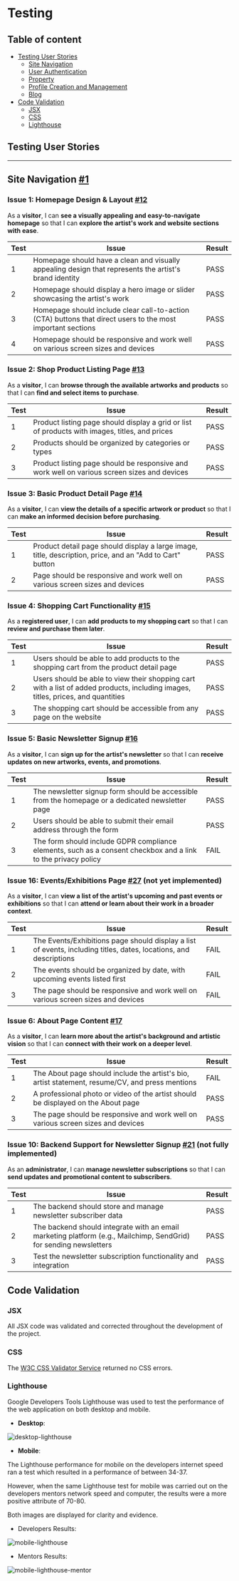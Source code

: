 # **Testing**

## **Table of content**

* [Testing User Stories](#testing-user-stories)
    * [Site Navigation](#site-navigation-1)
    * [User Authentication](#user-authentication-2)
    * [Property](#property-3)
    * [Profile Creation and Management](#profile-creation-and-management-4)
    * [Blog](#blog-88)
* [Code Validation](#code-validation)
    * [JSX](#jsx)
    * [CSS](#css)
    * [Lighthouse](#lighthouse)

## **Testing User Stories**

<hr>

## **Site Navigation** [#1](https://github.com/users/AVTpepper/projects/5/views/2?pane=issue&itemId=25686907)

### Issue 1: Homepage Design & Layout [#12](https://github.com/AVTpepper/onestop-artist-shop/issues/12)

As a **visitor**, I can **see a visually appealing and easy-to-navigate homepage** so that I can **explore the artist's work and website sections with ease**.

| **Test** | Issue | Result |
| --- | --- | --- |
| 1 | Homepage should have a clean and visually appealing design that represents the artist's brand identity | PASS |
| 2 | Homepage should display a hero image or slider showcasing the artist's work | PASS |
| 3 | Homepage should include clear call-to-action (CTA) buttons that direct users to the most important sections | PASS |
| 4 | Homepage should be responsive and work well on various screen sizes and devices | PASS |

### Issue 2: Shop Product Listing Page [#13](https://github.com/AVTpepper/onestop-artist-shop/issues/13)

As a **visitor**, I can **browse through the available artworks and products** so that I can **find and select items to purchase**.

| **Test** | Issue | Result |
| --- | --- | --- |
| 1 | Product listing page should display a grid or list of products with images, titles, and prices | PASS |
| 2 | Products should be organized by categories or types | PASS |
| 3 | Product listing page should be responsive and work well on various screen sizes and devices | PASS |

### Issue 3: Basic Product Detail Page [#14](https://github.com/AVTpepper/onestop-artist-shop/issues/14)

As a **visitor**, I can **view the details of a specific artwork or product** so that I can **make an informed decision before purchasing**.

| **Test** | Issue | Result |
| --- | --- | --- |
| 1 | Product detail page should display a large image, title, description, price, and an "Add to Cart" button | PASS |
| 2 | Page should be responsive and work well on various screen sizes and devices | PASS |

### Issue 4: Shopping Cart Functionality [#15](https://github.com/AVTpepper/onestop-artist-shop/issues/15)

As a **registered user**, I can **add products to my shopping cart** so that I can **review and purchase them later**.

| **Test** | Issue | Result |
| --- | --- | --- |
| 1 | Users should be able to add products to the shopping cart from the product detail page | PASS |
| 2 | Users should be able to view their shopping cart with a list of added products, including images, titles, prices, and quantities | PASS |
| 3 | The shopping cart should be accessible from any page on the website | PASS |

### Issue 5: Basic Newsletter Signup [#16](https://github.com/AVTpepper/onestop-artist-shop/issues/16)

As a **visitor**, I can **sign up for the artist's newsletter** so that I can **receive updates on new artworks, events, and promotions**.

| **Test** | Issue | Result |
| --- | --- | --- |
| 1 | The newsletter signup form should be accessible from the homepage or a dedicated newsletter page | PASS |
| 2 | Users should be able to submit their email address through the form | PASS |
| 3 | The form should include GDPR compliance elements, such as a consent checkbox and a link to the privacy policy | FAIL |

### Issue 16: Events/Exhibitions Page [#27](https://github.com/AVTpepper/onestop-artist-shop/issues/27) (not yet implemented)

As a **visitor**, I can **view a list of the artist's upcoming and past events or exhibitions** so that I can **attend or learn about their work in a broader context**.

| **Test** | Issue | Result |
| --- | --- | --- |
| 1 | The Events/Exhibitions page should display a list of events, including titles, dates, locations, and descriptions | FAIL |
| 2 | The events should be organized by date, with upcoming events listed first | FAIL |
| 3 | The page should be responsive and work well on various screen sizes and devices | FAIL |

### Issue 6: About Page Content [#17](https://github.com/AVTpepper/onestop-artist-shop/issues/17)

As a **visitor**, I can **learn more about the artist's background and artistic vision** so that I can **connect with their work on a deeper level**.

| **Test** | Issue | Result |
| --- | --- | --- |
| 1 | The About page should include the artist's bio, artist statement, resume/CV, and press mentions | FAIL |
| 2 | A professional photo or video of the artist should be displayed on the About page | PASS |
| 3 | The page should be responsive and work well on various screen sizes and devices | PASS |

### Issue 10: Backend Support for Newsletter Signup [#21](https://github.com/AVTpepper/onestop-artist-shop/issues/21) (not fully implemented)

As an **administrator**, I can **manage newsletter subscriptions** so that I can **send updates and promotional content to subscribers**.

| **Test** | Issue | Result |
| --- | --- | --- |
| 1 | The backend should store and manage newsletter subscriber data | PASS |
| 2 | The backend should integrate with an email marketing platform (e.g., Mailchimp, SendGrid) for sending newsletters | PASS |
| 3 | Test the newsletter subscription functionality and integration | PASS |


## **Code Validation**

### **JSX**

All JSX code was validated and corrected throughout the development of the project.

### **CSS**

The [W3C CSS Validator Service](https://jigsaw.w3.org/css-validator/) returned no CSS errors.

### **Lighthouse**

Google Developers Tools Lighthouse was used to test the performance of the web application on both desktop and mobile.

* **Desktop**:

![desktop-lighthouse](/documentation/readme_images/lighthouse/lighthouse%20desktop%20main%20page.png)

* **Mobile**:

The Lighthouse performance for mobile on the developers internet speed ran a test which resulted in a performance of between 34-37.

However, when the same Lighthouse test for mobile was carried out on the developers mentors network speed and computer, the results were a more positive attribute of 70-80.

Both images are displayed for clarity and evidence.

* Developers Results:

![mobile-lighthouse](/documentation/readme_images/lighthouse/lighthouse%20mobile%20main%20page.png)

* Mentors Results: 

![mobile-lighthouse-mentor](/documentation/readme_images/lighthouse/mentor-lighthouse-mobile.png)